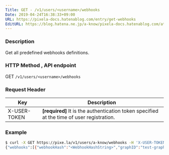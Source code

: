 ```yaml
---
Title: GET - /v1/users/<username>/webhooks
Date: 2019-04-24T16:38:33+09:00
URL: https://pixela-docs.hatenablog.com/entry/get-webhooks
EditURL: https://blog.hatena.ne.jp/a-know/pixela-docs.hatenablog.com/atom/entry/17680117127076650509
---
```


### Description
Get all predefined webhooks definitions.

### HTTP Method , API endpoint
<span class="badge badge-get">GET</span> `/v1/users/<username>/webhooks`

### Request Header

|Key|Description|
|---|---|
|X-USER-TOKEN|**[required]** It is the authentication token specified at the time of user registration.|


### Example

```sh
$ curl -X GET https://pixe.la/v1/users/a-know/webhooks -H 'X-USER-TOKEN:thisissecret'
{"webhooks":[{"webhookHash":"<WebhookHashString>","graphID":"test-graph","type":"increment"}]}
```
